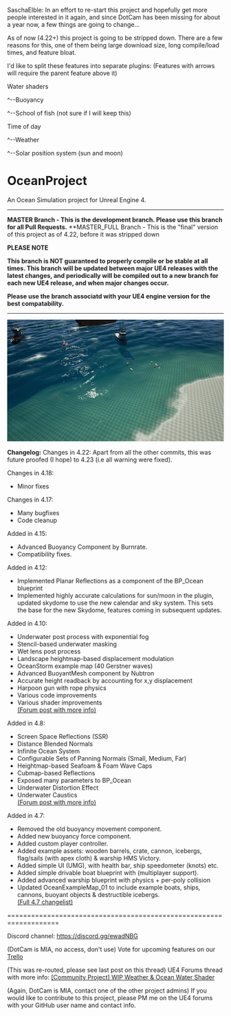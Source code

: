 SaschaElble:
In an effort to re-start this project and hopefully get more people interested in it again, and since DotCam has been missing for about a year now, a few things are going to change...

As of now (4.22+) this project is going to be stripped down.
There are a few reasons for this, one of them being large download size, long compile/load times, and feature bloat.

I'd like to split these features into separate plugins: (Features with arrows will require the parent feature above it)

Water shaders

  ^--Buoyancy

  ^--School of fish (not sure if I will keep this)

Time of day

  ^--Weather

  ^--Solar position system (sun and moon)


# OceanProject
An Ocean Simulation project for Unreal Engine 4.

---------------------

**MASTER Branch - This is the development branch. Please use this branch for all Pull Requests.**
**MASTER_FULL Branch - This is the "final" version of this project as of 4.22, before it was stripped down

**PLEASE NOTE**

**This branch is NOT guaranteed to properly compile or be stable at all times. This branch will be updated between major UE4 releases with the latest changes, and periodically will be compiled out to a new branch for each new UE4 release, and when major changes occur.**

**Please use the branch associatd with your UE4 engine version for the best compatability.**

---------------------

![img_project](ProjectScreenshot.jpg)

**Changelog:**
Changes in 4.22:
Apart from all the other commits, this was future proofed (I hope) to 4.23 (i.e all warning were fixed).

Changes in 4.18:
* Minor fixes

Changes in 4.17:
* Many bugfixes
* Code cleanup

Added in 4.15:
* Advanced Buoyancy Component by Burnrate.
* Compatibility fixes.

Added in 4.12:
* Implemented Planar Reflections as a component of the BP_Ocean blueprint
* Implemented highly accurate calculations for sun/moon in the plugin, updated skydome to use the new calendar and sky system. This sets the base for the new Skydome, features coming in subsequent updates.

Added in 4.10:

* Underwater post process with exponential fog
* Stencil-based underwater masking
* Wet lens post process
* Landscape heightmap-based displacement modulation
* OceanStorm example map (40 Gerstner waves)
* Advanced BuoyantMesh component by Nubtron
* Accurate height readback by accounting for x,y displacement
* Harpoon gun with rope physics
* Various code improvements
* Various shader improvements  
[(Forum post with more info)](https://forums.unrealengine.com/showthread.php?42092-Community-Project-WIP-Weather-amp-Ocean-Water-Shader&p=485675&viewfull=1#post485675)

Added in 4.8:

* Screen Space Reflections (SSR)
* Distance Blended Normals
* Infinite Ocean System
* Configurable Sets of Panning Normals (Small, Medium, Far)
* Heightmap-based Seafoam & Foam Wave Caps
* Cubmap-based Reflections
* Exposed many parameters to BP_Ocean
* Underwater Distortion Effect
* Underwater Caustics  
[(Forum post with more info)](https://forums.unrealengine.com/showthread.php?42092&p=311982&viewfull=1#post311982)

Added in 4.7:

* Removed the old buoyancy movement component.
* Added new buoyancy force component.
* Added custom player controller.
* Added example assets: wooden barrels, crate, cannon, icebergs, flag/sails (with apex cloth) & warship HMS Victory.
* Added simple UI (UMG), with health bar, ship speedometer (knots) etc.
* Added simple drivable boat blueprint with (multiplayer support).
* Added advanced warship blueprint with physics + per-poly collision
* Updated OceanExampleMap_01 to include example boats, ships, cannons, buoyant objects & destructible icebergs.  
[(Full 4.7 changelist)](https://forums.unrealengine.com/showthread.php?42092-Community-Project-WIP-Weather-amp-Ocean-Water-Shader&p=279737&viewfull=1#post279737)

===================================================================

Discord channel:
https://discord.gg/ewadNBG

(DotCam is MIA, no access, don't use)
Vote for upcoming features on our [Trello](https://trello.com/b/7dzOdkvw/ue4-ocean-weather-project)

(This was re-routed, please see last post on this thread)
UE4 Forums thread with more info: [[Community Project] WIP Weather & Ocean Water Shader](https://forums.unrealengine.com/showthread.php?42092-Community-Project-WIP-Weather-amp-Ocean-Water-Shader)

(Again, DotCam is MIA, contact one of the other project admins)
If you would like to contribute to this project, please PM me on the UE4 forums with your GitHub user name and contact info.
